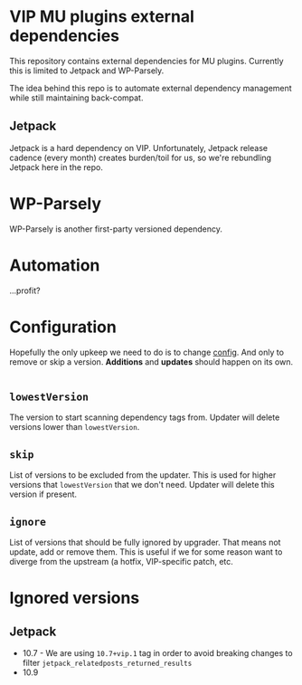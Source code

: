 # VIP MU plugins external dependencies

This repository contains external dependencies for MU plugins. Currently this is limited to Jetpack and WP-Parsely.

The idea behind this repo is to automate external dependency management while still maintaining back-compat.

## Jetpack

Jetpack is a hard dependency on VIP. Unfortunately, Jetpack release cadence (every month) creates burden/toil for us, so we're rebundling Jetpack here in the repo.

# WP-Parsely

WP-Parsely is another first-party versioned dependency.

# Automation

...profit?

# Configuration

Hopefully the only upkeep we need to do is to change [config](./config.json). And only to remove or skip a version. **Additions** and **updates** should happen on its own.

```json

```


## `lowestVersion`

The version to start scanning dependency tags from. Updater will delete versions lower than `lowestVersion`.

## `skip`

List of versions to be excluded from the updater. This is used for higher versions that `lowestVersion` that we don't need. Updater will delete this version if present.

## `ignore`

List of versions that should be fully ignored by upgrader. That means not update, add or remove them. This is useful if we for some reason want to diverge from the upstream (a hotfix, VIP-specific patch, etc.

# Ignored versions

## Jetpack

* 10.7 - We are using `10.7+vip.1` tag in order to avoid breaking changes to filter `jetpack_relatedposts_returned_results`
* 10.9
